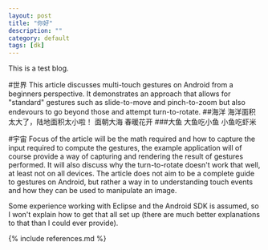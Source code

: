 ```yaml
---
layout: post
title: "你好"
description: ""
category: default
tags: [dk]
---
```

This is a test blog.

#世界
This article discusses multi-touch gestures on Android from a beginners perspective. It demonstrates an approach that allows for "standard" gestures such as slide-to-move and pinch-to-zoom but also endevours to go beyond those and attempt turn-to-rotate.
##海洋
海洋面积太大了，陆地面积太小啦！
面朝大海
春暖花开
###大鱼
大鱼吃小鱼
小鱼吃虾米

#宇宙
Focus of the article will be the math required and how to capture the input required to compute the gestures, the example application will of course provide a way of capturing and rendering the result of gestures performed. 
It will also discuss why the turn-to-rotate doesn't work that well, at least not on all devices. 
The article does not aim to be a complete guide to gestures on Android, but rather a way in to understanding touch events and how they can be used to manipulate an image.


Some experience working with Eclipse and the Android SDK is assumed, so I won't explain how to get that all set up (there are much better explanations to that than I could ever provide).

{% include references.md %}
